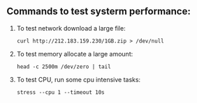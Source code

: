 ## Commands to test systerm performance:

1. To test network download a large file:
   ```
   curl http://212.183.159.230/1GB.zip > /dev/null
   ```

2. To test memory allocate a large amount:
   ```
   head -c 2500m /dev/zero | tail
   ```
   
3. To test CPU, run some cpu intensive tasks:

   ```
   stress --cpu 1 --timeout 10s
   ```
